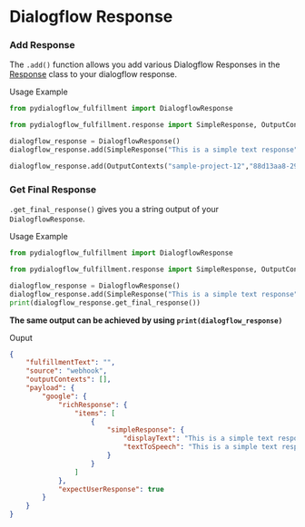 <h1>Dialogflow Response</h1>


### Add Response

The ``.add()`` function allows you add various Dialogflow Responses in the [Response](response.md) class to your dialogflow response.

Usage Example

```python
from pydialogflow_fulfillment import DialogflowResponse

from pydialogflow_fulfillment.response import SimpleResponse, OutputContexts

dialogflow_response = DialogflowResponse()
dialogflow_response.add(SimpleResponse("This is a simple text response","This is a simple text response"))

dialogflow_response.add(OutputContexts("sample-project-12","88d13aa8-2999-4f71-b233-39cbf3a824a0","context_name",200,{"user_name":"user001"}))
```

### Get Final Response

``.get_final_response()`` gives you a string output of your ``DialogflowResponse``.

Usage Example 

```python
from pydialogflow_fulfillment import DialogflowResponse

from pydialogflow_fulfillment.response import SimpleResponse, OutputContexts

dialogflow_response = DialogflowResponse()
dialogflow_response.add(SimpleResponse("This is a simple text response","This is a simple text response"))
print(dialogflow_response.get_final_response())
```
**The same output can be achieved by using ``print(dialogflow_response)``**

Ouput
```json
{
    "fulfillmentText": "", 
    "source": "webhook", 
    "outputContexts": [], 
    "payload": {
        "google": {
            "richResponse": {
                "items": [
                    {
                        "simpleResponse": {
                            "displayText": "This is a simple text response", 
                            "textToSpeech": "This is a simple text response"
                        }
                    }
                ]
            }, 
            "expectUserResponse": true
        }
    }
}
```